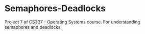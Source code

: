 # Semaphores-Deadlocks
Project 7 of CS337 - Operating Systems course. For understanding semaphores and deadlocks. 

